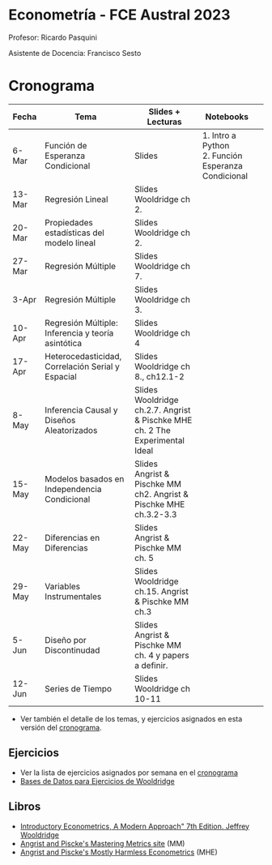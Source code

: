 # Econometría - FCE Austral 2023

Profesor: Ricardo Pasquini

Asistente de Docencia: Francisco Sesto



# Cronograma 


| Fecha  | Tema                                                 | Slides + Lecturas                                            | Notebooks                                               |      |
| ------ | ---------------------------------------------------- | ------------------------------------------------------------ | ------------------------------------------------------- | ---- |
| 6-Mar  | Función de Esperanza Condicional                     | Slides<br/>                                                  | 1. Intro a Python <br/>2. Función Esperanza Condicional |      |
| 13-Mar | Regresión   Lineal                                   | Slides<br/>Wooldridge   ch 2.                                |                                                         |      |
| 20-Mar | Propiedades   estadísticas del modelo lineal         | Slides<br/>Wooldridge   ch 2.                                |                                                         |      |
| 27-Mar | Regresión   Múltiple                                 | Slides<br/>Wooldridge   ch 7.                                |                                                         |      |
| 3-Apr  | Regresión   Múltiple                                 | Slides<br/>Wooldridge   ch 3.                                |                                                         |      |
| 10-Apr | Regresión Múltiple: Inferencia y   teoría asintótica | Slides<br/>Wooldridge   ch 4                                 |                                                         |      |
| 17-Apr | Heterocedasticidad,   Correlación Serial y Espacial  | Slides<br/>Wooldridge   ch 8., ch12.1-2                      |                                                         |      |
| 8-May  | Inferencia   Causal y Diseños Aleatorizados          | Slides<br/>Wooldridge   ch.2.7. Angrist & Pischke MHE ch. 2 The Experimental Ideal |                                                         |      |
| 15-May | Modelos   basados en Independencia Condicional       | Slides<br/>Angrist   & Pischke MM ch2.  Angrist &   Pischke MHE ch.3.2-3.3 |                                                         |      |
| 22-May | Diferencias   en Diferencias                         | Slides<br/>Angrist   & Pischke MM ch. 5                      |                                                         |      |
| 29-May | Variables   Instrumentales                           | Slides<br/>Wooldridge   ch.15. Angrist & Pischke MM ch.3     |                                                         |      |
| 5-Jun  | Diseño   por Discontinudad                           | Slides<br/>Angrist   & Pischke MM ch. 4  y papers a   definir. |                                                         |      |
| 12-Jun | Series   de Tiempo                                   | Slides<br/>Wooldridge   ch 10-11                             |                                                         |      |
* Ver también el detalle de los temas, y ejercicios asignados en esta versión del [cronograma](https://alumniiaeedu-my.sharepoint.com/:x:/g/personal/rpasquini_austral_edu_ar/EYxX_bAdzahGpWJe7p4WDuwBTN0jEWwvXJTbXr0KaDm4eg?e=kwJC4z).




## Ejercicios

* Ver la lista de ejercicios asignados por semana en el [cronograma](https://alumniiaeedu-my.sharepoint.com/:x:/g/personal/rpasquini_austral_edu_ar/EYxX_bAdzahGpWJe7p4WDuwBTN0jEWwvXJTbXr0KaDm4eg?e=kwJC4z)
* [Bases de Datos para Ejercicios de Wooldridge](https://academic.cengage.com/resource_uploads/downloads/1111531048_374626.zip)



## Libros

* [Introductory Econometrics, A Modern Approach" 7th Edition. Jeffrey Wooldridge](https://www.amazon.com/Introductory-Econometrics-Modern-Approach-MindTap/dp/1337558869/ref=sr_1_1?keywords=introductory+econometrics+a+modern+approach&qid=1674591514&s=books&sprefix=introductory+econo%2Cstripbooks-intl-ship%2C303&sr=1-1)
* [Angrist and Piscke's Mastering Metrics site](https://www.masteringmetrics.com/) (MM)
* [Angrist and Piscke's Mostly Harmless Econometrics](https://www.researchgate.net/publication/51992844_Mostly_Harmless_Econometrics_An_Empiricist's_Companion) (MHE)

